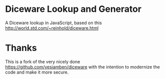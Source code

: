 # Diceware Lookup and Generator
A Diceware lookup in JavaScript, based on this http://world.std.com/~reinhold/diceware.html

# Thanks
This is a fork of the very nicely done https://github.com/yesiamben/diceware with
the intention to modernize the code and make it more secure.
